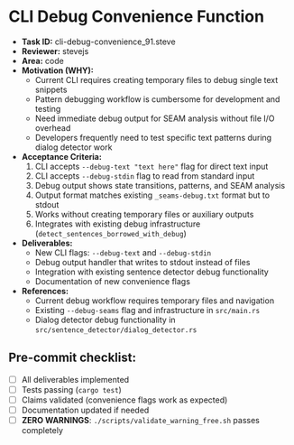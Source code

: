 # CLI Debug Convenience Function

* **Task ID:** cli-debug-convenience_91.steve
* **Reviewer:** stevejs
* **Area:** code
* **Motivation (WHY):**
  - Current CLI requires creating temporary files to debug single text snippets
  - Pattern debugging workflow is cumbersome for development and testing
  - Need immediate debug output for SEAM analysis without file I/O overhead
  - Developers frequently need to test specific text patterns during dialog detector work
* **Acceptance Criteria:**
  1. CLI accepts `--debug-text "text here"` flag for direct text input
  2. CLI accepts `--debug-stdin` flag to read from standard input
  3. Debug output shows state transitions, patterns, and SEAM analysis
  4. Output format matches existing `_seams-debug.txt` format but to stdout
  5. Works without creating temporary files or auxiliary outputs
  6. Integrates with existing debug infrastructure (`detect_sentences_borrowed_with_debug`)
* **Deliverables:**
  - New CLI flags: `--debug-text` and `--debug-stdin`
  - Debug output handler that writes to stdout instead of files
  - Integration with existing sentence detector debug functionality
  - Documentation of new convenience flags
* **References:**
  - Current debug workflow requires temporary files and navigation
  - Existing `--debug-seams` flag and infrastructure in `src/main.rs`
  - Dialog detector debug functionality in `src/sentence_detector/dialog_detector.rs`

## Pre-commit checklist:
- [ ] All deliverables implemented
- [ ] Tests passing (`cargo test`)
- [ ] Claims validated (convenience flags work as expected)
- [ ] Documentation updated if needed
- [ ] **ZERO WARNINGS**: `./scripts/validate_warning_free.sh` passes completely